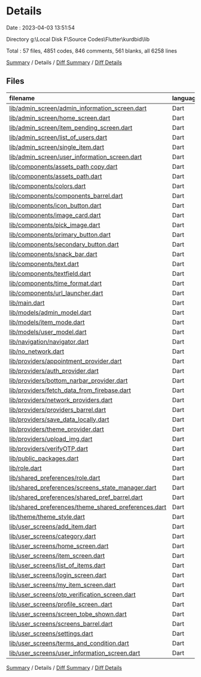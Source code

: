 # Details

Date : 2023-04-03 13:51:54

Directory g:\\Local Disk F\\Source Codes\\Flutter\\kurdbid\\lib

Total : 57 files,  4851 codes, 846 comments, 561 blanks, all 6258 lines

[Summary](results.md) / Details / [Diff Summary](diff.md) / [Diff Details](diff-details.md)

## Files
| filename | language | code | comment | blank | total |
| :--- | :--- | ---: | ---: | ---: | ---: |
| [lib/admin_screen/admin_information_screen.dart](/lib/admin_screen/admin_information_screen.dart) | Dart | 193 | 125 | 18 | 336 |
| [lib/admin_screen/home_screen.dart](/lib/admin_screen/home_screen.dart) | Dart | 100 | 8 | 5 | 113 |
| [lib/admin_screen/item_pending_screen.dart](/lib/admin_screen/item_pending_screen.dart) | Dart | 73 | 1 | 3 | 77 |
| [lib/admin_screen/list_of_users.dart](/lib/admin_screen/list_of_users.dart) | Dart | 66 | 1 | 3 | 70 |
| [lib/admin_screen/single_item.dart](/lib/admin_screen/single_item.dart) | Dart | 166 | 51 | 9 | 226 |
| [lib/admin_screen/user_information_screen.dart](/lib/admin_screen/user_information_screen.dart) | Dart | 101 | 32 | 6 | 139 |
| [lib/components/assets_path copy.dart](/lib/components/assets_path%20copy.dart) | Dart | 18 | 0 | 1 | 19 |
| [lib/components/assets_path.dart](/lib/components/assets_path.dart) | Dart | 3 | 14 | 6 | 23 |
| [lib/components/colors.dart](/lib/components/colors.dart) | Dart | 37 | 0 | 16 | 53 |
| [lib/components/components_barrel.dart](/lib/components/components_barrel.dart) | Dart | 9 | 1 | 2 | 12 |
| [lib/components/icon_button.dart](/lib/components/icon_button.dart) | Dart | 15 | 0 | 3 | 18 |
| [lib/components/image_card.dart](/lib/components/image_card.dart) | Dart | 22 | 19 | 4 | 45 |
| [lib/components/pick_image.dart](/lib/components/pick_image.dart) | Dart | 22 | 0 | 4 | 26 |
| [lib/components/primary_button.dart](/lib/components/primary_button.dart) | Dart | 44 | 0 | 2 | 46 |
| [lib/components/secondary_button.dart](/lib/components/secondary_button.dart) | Dart | 14 | 1 | 2 | 17 |
| [lib/components/snack_bar.dart](/lib/components/snack_bar.dart) | Dart | 33 | 5 | 2 | 40 |
| [lib/components/text.dart](/lib/components/text.dart) | Dart | 21 | 0 | 2 | 23 |
| [lib/components/textfield.dart](/lib/components/textfield.dart) | Dart | 45 | 5 | 4 | 54 |
| [lib/components/time_format.dart](/lib/components/time_format.dart) | Dart | 15 | 0 | 2 | 17 |
| [lib/components/url_launcher.dart](/lib/components/url_launcher.dart) | Dart | 12 | 3 | 2 | 17 |
| [lib/main.dart](/lib/main.dart) | Dart | 400 | 23 | 30 | 453 |
| [lib/models/admin_model.dart](/lib/models/admin_model.dart) | Dart | 32 | 2 | 4 | 38 |
| [lib/models/item_mode.dart](/lib/models/item_mode.dart) | Dart | 76 | 1 | 4 | 81 |
| [lib/models/user_model.dart](/lib/models/user_model.dart) | Dart | 51 | 0 | 4 | 55 |
| [lib/navigation/navigator.dart](/lib/navigation/navigator.dart) | Dart | 14 | 0 | 4 | 18 |
| [lib/no_network.dart](/lib/no_network.dart) | Dart | 118 | 15 | 16 | 149 |
| [lib/providers/appointment_provider.dart](/lib/providers/appointment_provider.dart) | Dart | 208 | 33 | 30 | 271 |
| [lib/providers/auth_provider.dart](/lib/providers/auth_provider.dart) | Dart | 256 | 126 | 114 | 496 |
| [lib/providers/bottom_narbar_provider.dart](/lib/providers/bottom_narbar_provider.dart) | Dart | 19 | 0 | 8 | 27 |
| [lib/providers/fetch_data_from_firebase.dart](/lib/providers/fetch_data_from_firebase.dart) | Dart | 0 | 52 | 5 | 57 |
| [lib/providers/network_providers.dart](/lib/providers/network_providers.dart) | Dart | 21 | 0 | 3 | 24 |
| [lib/providers/providers_barrel.dart](/lib/providers/providers_barrel.dart) | Dart | 3 | 1 | 1 | 5 |
| [lib/providers/save_data_locally.dart](/lib/providers/save_data_locally.dart) | Dart | 18 | 3 | 5 | 26 |
| [lib/providers/theme_provider.dart](/lib/providers/theme_provider.dart) | Dart | 18 | 0 | 4 | 22 |
| [lib/providers/upload_img.dart](/lib/providers/upload_img.dart) | Dart | 9 | 1 | 4 | 14 |
| [lib/providers/verifyOTP.dart](/lib/providers/verifyOTP.dart) | Dart | 38 | 9 | 7 | 54 |
| [lib/public_packages.dart](/lib/public_packages.dart) | Dart | 9 | 1 | 2 | 12 |
| [lib/role.dart](/lib/role.dart) | Dart | 126 | 1 | 12 | 139 |
| [lib/shared_preferences/role.dart](/lib/shared_preferences/role.dart) | Dart | 25 | 10 | 13 | 48 |
| [lib/shared_preferences/screens_state_manager.dart](/lib/shared_preferences/screens_state_manager.dart) | Dart | 13 | 4 | 6 | 23 |
| [lib/shared_preferences/shared_pref_barrel.dart](/lib/shared_preferences/shared_pref_barrel.dart) | Dart | 2 | 0 | 1 | 3 |
| [lib/shared_preferences/theme_shared_preferences.dart](/lib/shared_preferences/theme_shared_preferences.dart) | Dart | 12 | 0 | 4 | 16 |
| [lib/theme/theme_style.dart](/lib/theme/theme_style.dart) | Dart | 38 | 62 | 4 | 104 |
| [lib/user_screens/add_item.dart](/lib/user_screens/add_item.dart) | Dart | 365 | 55 | 26 | 446 |
| [lib/user_screens/category.dart](/lib/user_screens/category.dart) | Dart | 106 | 8 | 4 | 118 |
| [lib/user_screens/home_screen.dart](/lib/user_screens/home_screen.dart) | Dart | 199 | 8 | 16 | 223 |
| [lib/user_screens/item_screen.dart](/lib/user_screens/item_screen.dart) | Dart | 287 | 7 | 26 | 320 |
| [lib/user_screens/list_of_items.dart](/lib/user_screens/list_of_items.dart) | Dart | 172 | 23 | 17 | 212 |
| [lib/user_screens/login_screen.dart](/lib/user_screens/login_screen.dart) | Dart | 173 | 44 | 20 | 237 |
| [lib/user_screens/my_item_screen.dart](/lib/user_screens/my_item_screen.dart) | Dart | 194 | 13 | 17 | 224 |
| [lib/user_screens/otp_verification_screen.dart](/lib/user_screens/otp_verification_screen.dart) | Dart | 247 | 25 | 16 | 288 |
| [lib/user_screens/profile_screen..dart](/lib/user_screens/profile_screen..dart) | Dart | 94 | 2 | 6 | 102 |
| [lib/user_screens/screen_tobe_shown.dart](/lib/user_screens/screen_tobe_shown.dart) | Dart | 17 | 9 | 4 | 30 |
| [lib/user_screens/screens_barrel.dart](/lib/user_screens/screens_barrel.dart) | Dart | 6 | 5 | 1 | 12 |
| [lib/user_screens/settings.dart](/lib/user_screens/settings.dart) | Dart | 109 | 0 | 6 | 115 |
| [lib/user_screens/terms_and_condition.dart](/lib/user_screens/terms_and_condition.dart) | Dart | 49 | 0 | 3 | 52 |
| [lib/user_screens/user_information_screen.dart](/lib/user_screens/user_information_screen.dart) | Dart | 318 | 37 | 18 | 373 |

[Summary](results.md) / Details / [Diff Summary](diff.md) / [Diff Details](diff-details.md)